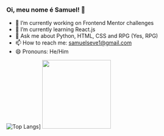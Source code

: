 ### Oi, meu nome é Samuel! 👋

<!--
**nihilboy1/nihilboy1** is a ✨ _special_ ✨ repository because its `README.md` (this file) appears on your GitHub profile.
Here are some ideas to get you started:
-->

- 🔭 I’m currently working on Frontend Mentor challenges
- 🌱 I’m currently learning React.js
- 💬 Ask me about Python, HTML, CSS and RPG (Yes, RPG)
- 📫 How to reach me: samuelseve1@gmail.com
- 😄 Pronouns: He/Him

![Top Langs](https://github-readme-stats.vercel.app/api/top-langs/?username=Nihilboy1)]
<img height="180em" src="https://github-readme-stats.vercel.app/api?username=Nihilboy1&show_icons=true&hide_border=true&&count_private=true&include_all_commits=true" />


